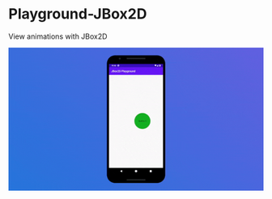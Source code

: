 # Playground-JBox2D
View animations with JBox2D

![Bubbles](https://github.com/TheCodeYard/Playground-JBox2D/blob/master/bubbles.gif)
